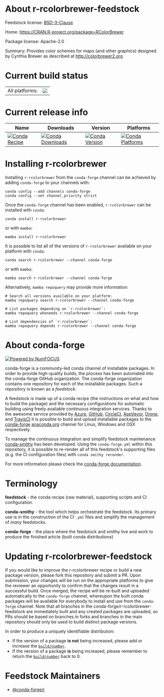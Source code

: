 About r-rcolorbrewer-feedstock
==============================

Feedstock license: [BSD-3-Clause](https://github.com/conda-forge/r-rcolorbrewer-feedstock/blob/main/LICENSE.txt)

Home: https://CRAN.R-project.org/package=RColorBrewer

Package license: Apache-2.0

Summary: Provides color schemes for maps (and other graphics) designed by Cynthia Brewer as described at http://colorbrewer2.org

Current build status
====================


<table><tr><td>All platforms:</td>
    <td>
      <a href="https://dev.azure.com/conda-forge/feedstock-builds/_build/latest?definitionId=1515&branchName=main">
        <img src="https://dev.azure.com/conda-forge/feedstock-builds/_apis/build/status/r-rcolorbrewer-feedstock?branchName=main">
      </a>
    </td>
  </tr>
</table>

Current release info
====================

| Name | Downloads | Version | Platforms |
| --- | --- | --- | --- |
| [![Conda Recipe](https://img.shields.io/badge/recipe-r--rcolorbrewer-green.svg)](https://anaconda.org/conda-forge/r-rcolorbrewer) | [![Conda Downloads](https://img.shields.io/conda/dn/conda-forge/r-rcolorbrewer.svg)](https://anaconda.org/conda-forge/r-rcolorbrewer) | [![Conda Version](https://img.shields.io/conda/vn/conda-forge/r-rcolorbrewer.svg)](https://anaconda.org/conda-forge/r-rcolorbrewer) | [![Conda Platforms](https://img.shields.io/conda/pn/conda-forge/r-rcolorbrewer.svg)](https://anaconda.org/conda-forge/r-rcolorbrewer) |

Installing r-rcolorbrewer
=========================

Installing `r-rcolorbrewer` from the `conda-forge` channel can be achieved by adding `conda-forge` to your channels with:

```
conda config --add channels conda-forge
conda config --set channel_priority strict
```

Once the `conda-forge` channel has been enabled, `r-rcolorbrewer` can be installed with `conda`:

```
conda install r-rcolorbrewer
```

or with `mamba`:

```
mamba install r-rcolorbrewer
```

It is possible to list all of the versions of `r-rcolorbrewer` available on your platform with `conda`:

```
conda search r-rcolorbrewer --channel conda-forge
```

or with `mamba`:

```
mamba search r-rcolorbrewer --channel conda-forge
```

Alternatively, `mamba repoquery` may provide more information:

```
# Search all versions available on your platform:
mamba repoquery search r-rcolorbrewer --channel conda-forge

# List packages depending on `r-rcolorbrewer`:
mamba repoquery whoneeds r-rcolorbrewer --channel conda-forge

# List dependencies of `r-rcolorbrewer`:
mamba repoquery depends r-rcolorbrewer --channel conda-forge
```


About conda-forge
=================

[![Powered by
NumFOCUS](https://img.shields.io/badge/powered%20by-NumFOCUS-orange.svg?style=flat&colorA=E1523D&colorB=007D8A)](https://numfocus.org)

conda-forge is a community-led conda channel of installable packages.
In order to provide high-quality builds, the process has been automated into the
conda-forge GitHub organization. The conda-forge organization contains one repository
for each of the installable packages. Such a repository is known as a *feedstock*.

A feedstock is made up of a conda recipe (the instructions on what and how to build
the package) and the necessary configurations for automatic building using freely
available continuous integration services. Thanks to the awesome service provided by
[Azure](https://azure.microsoft.com/en-us/services/devops/), [GitHub](https://github.com/),
[CircleCI](https://circleci.com/), [AppVeyor](https://www.appveyor.com/),
[Drone](https://cloud.drone.io/welcome), and [TravisCI](https://travis-ci.com/)
it is possible to build and upload installable packages to the
[conda-forge](https://anaconda.org/conda-forge) [anaconda.org](https://anaconda.org/)
channel for Linux, Windows and OSX respectively.

To manage the continuous integration and simplify feedstock maintenance
[conda-smithy](https://github.com/conda-forge/conda-smithy) has been developed.
Using the ``conda-forge.yml`` within this repository, it is possible to re-render all of
this feedstock's supporting files (e.g. the CI configuration files) with ``conda smithy rerender``.

For more information please check the [conda-forge documentation](https://conda-forge.org/docs/).

Terminology
===========

**feedstock** - the conda recipe (raw material), supporting scripts and CI configuration.

**conda-smithy** - the tool which helps orchestrate the feedstock.
                   Its primary use is in the construction of the CI ``.yml`` files
                   and simplify the management of *many* feedstocks.

**conda-forge** - the place where the feedstock and smithy live and work to
                  produce the finished article (built conda distributions)


Updating r-rcolorbrewer-feedstock
=================================

If you would like to improve the r-rcolorbrewer recipe or build a new
package version, please fork this repository and submit a PR. Upon submission,
your changes will be run on the appropriate platforms to give the reviewer an
opportunity to confirm that the changes result in a successful build. Once
merged, the recipe will be re-built and uploaded automatically to the
`conda-forge` channel, whereupon the built conda packages will be available for
everybody to install and use from the `conda-forge` channel.
Note that all branches in the conda-forge/r-rcolorbrewer-feedstock are
immediately built and any created packages are uploaded, so PRs should be based
on branches in forks and branches in the main repository should only be used to
build distinct package versions.

In order to produce a uniquely identifiable distribution:
 * If the version of a package **is not** being increased, please add or increase
   the [``build/number``](https://docs.conda.io/projects/conda-build/en/latest/resources/define-metadata.html#build-number-and-string).
 * If the version of a package **is** being increased, please remember to return
   the [``build/number``](https://docs.conda.io/projects/conda-build/en/latest/resources/define-metadata.html#build-number-and-string)
   back to 0.

Feedstock Maintainers
=====================

* [@conda-forge/r](https://github.com/conda-forge/r/)

